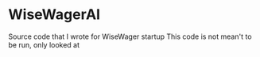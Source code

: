 # WiseWagerAI
Source code that I wrote for WiseWager startup
This code is not mean't to be run, only looked at
